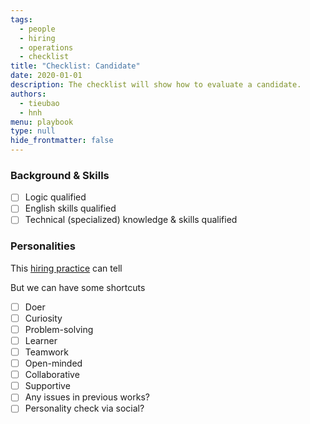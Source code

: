 ```yaml
---
tags: 
  - people
  - hiring
  - operations
  - checklist
title: "Checklist: Candidate"
date: 2020-01-01
description: The checklist will show how to evaluate a candidate.
authors: 
  - tieubao
  - hnh
menu: playbook
type: null
hide_frontmatter: false
---
```


### Background & Skills
- [ ]  Logic qualified
- [ ]  English skills qualified
- [ ]  Technical (specialized) knowledge & skills qualified

### Personalities
This [hiring practice](https://memo.d.foundation/playbook/operations/hiring-approach/) can tell

But we can have some shortcuts

- [ ]  Doer
- [ ]  Curiosity
- [ ]  Problem-solving
- [ ]  Learner
- [ ]  Teamwork
- [ ]  Open-minded
- [ ]  Collaborative
- [ ]  Supportive
- [ ]  Any issues in previous works?
- [ ]  Personality check via social?